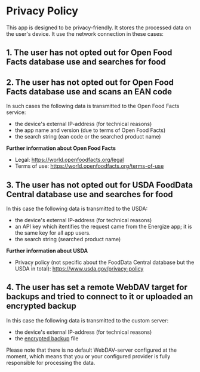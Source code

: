 # Privacy Policy

This app is designed to be privacy-friendly. It stores the processed data on the user's device. It use the network connection in these cases:

## 1. The user has not opted out for Open Food Facts database use and searches for food
## 2. The user has not opted out for Open Food Facts database use and scans an EAN code

In such cases the following data is transmitted to the Open Food Facts service:

- the device's external IP-address (for technical reasons)
- the app name and version (due to terms of Open Food Facts)
- the search string (ean code or the searched product name)

**Further information about Open Food Facts**

- Legal: https://world.openfoodfacts.org/legal
- Terms of use: https://world.openfoodfacts.org/terms-of-use

## 3. The user has not opted out for USDA FoodData Central database use and searches for food

In this case the following data is transmitted to the USDA:

- the device's external IP-address (for technical reasons)
- an API key which itentifies the request came from the Energize app; it is the same key for all app users.
- the search string (searched product name)

**Further information about USDA**

- Privacy policy (not specific about the FoodData Central database but the USDA in total): https://www.usda.gov/privacy-policy

## 4. The user has set a remote WebDAV target for backups and tried to connect to it or uploaded an encrypted backup

In this case the following data is transmitted to the custom server:

- the device's external IP-address (for technical reasons)
- the [encrypted backup](docs/backup-encryption/README.md) file

Please note that there is no default WebDAV-server configured at the moment, which means that you or your configured provider is fully responsible for processing the data.